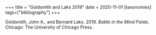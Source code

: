 +++
title = "Goldsmith and Laks 2019"
date = 2020-11-01
[taxonomies]
tags=["bibliography"]
+++

Goldsmith, John A., and Bernard Laks. 2019. *Battle in the Mind Fields*. Chicago: The University of Chicago Press.

<!-- more -->
